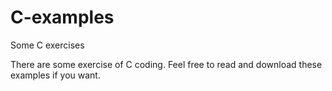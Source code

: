 # C-examples
Some C exercises

There are some exercise of C coding.
Feel free to read and download these examples if you want.
